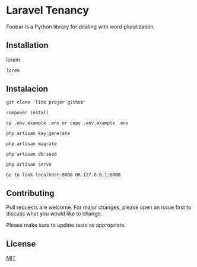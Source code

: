 # Laravel Tenancy

Foobar is a Python library for dealing with word pluralization.

## Installation
lorem


```bash
lorem
```

## Instalacion

```Laravel
git clone 'link projer github'

composer install

cp .env.example .env or copy .env.example .env

php artisan key:generate

php artisan migrate

php artisan db:seed

php artisan serve

Go to link localhost:8000 OR 127.0.0.1:8000
```

## Contributing

Pull requests are welcome. For major changes, please open an issue first
to discuss what you would like to change.

Please make sure to update tests as appropriate.

## License

[MIT](https://choosealicense.com/licenses/mit/)
